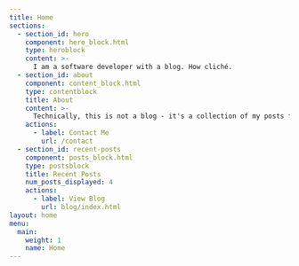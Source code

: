 ```yaml
---
title: Home
sections:
  - section_id: hero
    component: hero_block.html
    type: heroblock
    content: >-
      I am a software developer with a blog. How cliché.
  - section_id: about
    component: content_block.html
    type: contentblock
    title: About
    content: >-
      Technically, this is not a blog - it's a collection of my posts from [DEV](https://dev.to). 
    actions:
      - label: Contact Me
        url: /contact
  - section_id: recent-posts
    component: posts_block.html
    type: postsblock
    title: Recent Posts
    num_posts_displayed: 4
    actions:
      - label: View Blog
        url: blog/index.html
layout: home
menu:
  main:
    weight: 1
    name: Home
---
```

